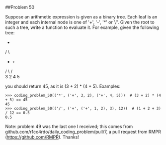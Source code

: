 ##Problem 50

Suppose an arithmetic expression is given as a binary tree. Each leaf is an integer and each internal node
is one of '+', '-', '*' or '/'. Given the root to such a tree, write a function to evaluate it.
For example, given the following tree:

*
/   \
+     +
/ \   / \
3   2 4   5

you should return 45, as it is (3 + 2) * (4 + 5).
Examples:

    >>> coding_problem_50(('*', ('+', 3, 2), ('+', 4, 5)))  # (3 + 2) * (4 + 5) == 45
    45
    >>> coding_problem_50(('/', ('+', ('+', 1, 2), 3), 12))  # (1 + 2 + 3) / 12 == 0.5
    0.5

Note: problem 49 was the last one I received; this comes from github.com/r1cc4rdo/daily_coding_problem/pull/7,
a pull request from RMPR (https://github.com/RMPR). Thanks!